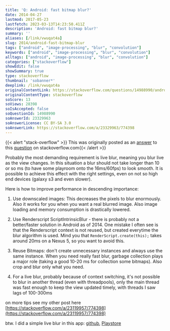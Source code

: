 ```yaml
---
title: 'Q: Android: fast bitmap blur?'
date: 2014-04-27
lastmod: 2017-05-23
lastfetch: 2023-03-13T14:23:50.411Z
description: 'Android: fast bitmap blur?'
summary: ''
aliases: [/link/vwuqat4a]
slug: 2014/android-fast-bitmap-blur
tags: ["android", "image-processing", "blur", "convolution"]
keywords: ["android", "image-processing", "blur", "convolution"]
alltags: ["android", "image-processing", "blur", "convolution"]
categories: ["stackoverflow"]
showEdit: false
showSummary: true
type: stackoverflow
thumbnail: 'sobanner*' 
deeplink: /link/vwuqat4a
originalContentLink: https://stackoverflow.com/questions/14988990/android-fast-bitmap-blur
originalContentType: stackoverflow
soScore: 13
soViews: 28398
soIsAccepted: false
soQuestionId: 14988990
soAnswerId: 23329963
soAnswerLicense: CC BY-SA 3.0
soAnswerLink: https://stackoverflow.com/a/23329963/774398
---
```


{{< alert "stack-overflow" >}} This was originally posted as an [answer](https://stackoverflow.com/a/23329963/774398) to this [question](https://stackoverflow.com/questions/14988990/android-fast-bitmap-blur)  on stackoverflow.com{{< /alert >}}

Probably the most demanding requirement is live blur, meaning you blur live as the view changes. In this situation a blur should not take longer than 10 or so ms (to have some playroom onto the 16ms/60fps) to look smooth. It is possible to achieve this effect with the right settings, even on not so high end devices (galaxy s3 and even slower).

Here is how to improve performance in descending importance:

1.  Use downscaled images: This decreases the pixels to blur enormously. Also it works for you when you want a real blurred image. Also image loading and memory consumption is drastically lowered.
    
2.  Use Renderscript ScriptIntrinsicBlur - there is probably not a better/faster solution in Android as of 2014. One mistake I often see is that the Renderscript context is not reused, but created everytime the blur algorithm is used. Mind you that  `RenderScript.create(this);`  takes around 20ms on a Nexus 5, so you want to avoid this.
    
3.  Reuse Bitmaps: don't create unnecessary instances and always use the same instance. When you need really fast blur, garbage collection plays a major role (taking a good 10-20 ms for collection some bitmaps). Also crop and blur only what you need.
    
4.  For a live blur, probably because of context switching, it's not possible to blur in another thread (even with threadpools), only the main thread was fast enough to keep the view updated timely, with threads I saw lags of 100-300ms
    

on more tips see my other post here [https://stackoverflow.com/a/23119957/774398](https://stackoverflow.com/a/23119957/774398)

btw. I did a simple live blur in this app: [github](https://github.com/patrickfav/BlurTestAndroid), [Playstore](https://play.google.com/store/apps/details?id=at.favre.app.blurbenchmark)